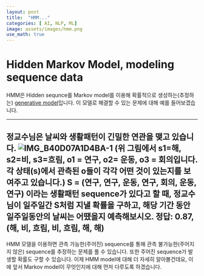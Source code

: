 ```yaml
---
layout: post
title:  "HMM..."
categories: [ AI, NLP, ML]
image: assets/images/hmm.png
use_math: true
---
```


# Hidden Markov Model, modeling sequence data

HMM은 Hidden sequnce를 Markov model를 이용해 확률적으로 생성하는(추정하는) [generative model](https://danbi-ncsoft.github.io/works/2021/10/01/Generator.html)입니다.
이 모델로 해결할 수 있는 문제에 대해 예를 들어보겠습니다.

---------------------------------------------
정교수님은 날씨와 생활패턴이 긴밀한 연관을 맺고 있습니다. 
![IMG_B40D07A1D4BA-1](https://user-images.githubusercontent.com/85322951/191175258-650b31f1-c6a9-446a-9800-42b7ca948910.jpeg)
(위 그림에서 s1=해, s2=비, s3=흐림, o1 = 연구, o2= 운동, o3 = 회의입니다. 각 상태(s)에서 관측된 o들이 각각 어떤 것이 있는지를 보여주고 있습니다.)
S = (연구, 연구, 운동, 연구, 회의, 운동, 연구) 이라는 생활패턴 sequence가 있다고 할 때,
정교수님이 일주일간 S처럼 지낼 확률을 구하고, 해당 기간 동안 일주일동안의 날씨는 어땠을지 예측해보시오.
정답: 0.87, (해, 비, 흐림, 비, 흐림, 해, 해)
---------------------------------------------

HMM 모델을 이용하면 관측 가능한(주어진) sequence를 통해 관측 불가능한(주어지지 않은) sequence를 추정하는 문제를 풀 수 있습니다.
또한 주어진 sequence가 발생할 확률도 구할 수 있습니다.
이제 HMM model에 대해 더 자세히 알아볼건데요, 이에 앞서 Markov model이 무엇인지에 대해 먼저 다루도록 하겠습니다.


